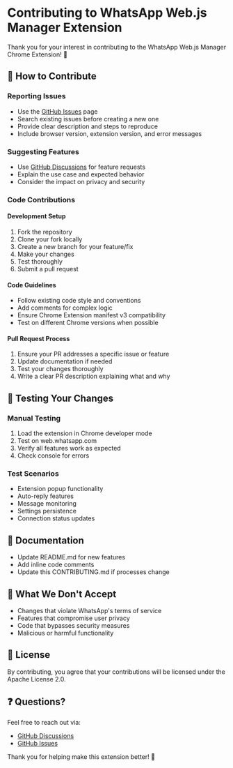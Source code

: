 # Contributing to WhatsApp Web.js Manager Extension

Thank you for your interest in contributing to the WhatsApp Web.js Manager Chrome Extension! 🎉

## 🤝 How to Contribute

### Reporting Issues
- Use the [GitHub Issues](https://github.com/your-username/whatsapp-webjs-manager-extension/issues) page
- Search existing issues before creating a new one
- Provide clear description and steps to reproduce
- Include browser version, extension version, and error messages

### Suggesting Features
- Use [GitHub Discussions](https://github.com/your-username/whatsapp-webjs-manager-extension/discussions) for feature requests
- Explain the use case and expected behavior
- Consider the impact on privacy and security

### Code Contributions

#### Development Setup
1. Fork the repository
2. Clone your fork locally
3. Create a new branch for your feature/fix
4. Make your changes
5. Test thoroughly
6. Submit a pull request

#### Code Guidelines
- Follow existing code style and conventions
- Add comments for complex logic
- Ensure Chrome Extension manifest v3 compatibility
- Test on different Chrome versions when possible

#### Pull Request Process
1. Ensure your PR addresses a specific issue or feature
2. Update documentation if needed
3. Test your changes thoroughly
4. Write a clear PR description explaining what and why

## 🧪 Testing Your Changes

### Manual Testing
1. Load the extension in Chrome developer mode
2. Test on web.whatsapp.com
3. Verify all features work as expected
4. Check console for errors

### Test Scenarios
- Extension popup functionality
- Auto-reply features
- Message monitoring
- Settings persistence
- Connection status updates

## 📝 Documentation

- Update README.md for new features
- Add inline code comments
- Update this CONTRIBUTING.md if processes change

## 🚫 What We Don't Accept

- Changes that violate WhatsApp's terms of service
- Features that compromise user privacy
- Code that bypasses security measures
- Malicious or harmful functionality

## 📄 License

By contributing, you agree that your contributions will be licensed under the Apache License 2.0.

## ❓ Questions?

Feel free to reach out via:
- [GitHub Discussions](https://github.com/your-username/whatsapp-webjs-manager-extension/discussions)
- [GitHub Issues](https://github.com/your-username/whatsapp-webjs-manager-extension/issues)

Thank you for helping make this extension better! 🙏